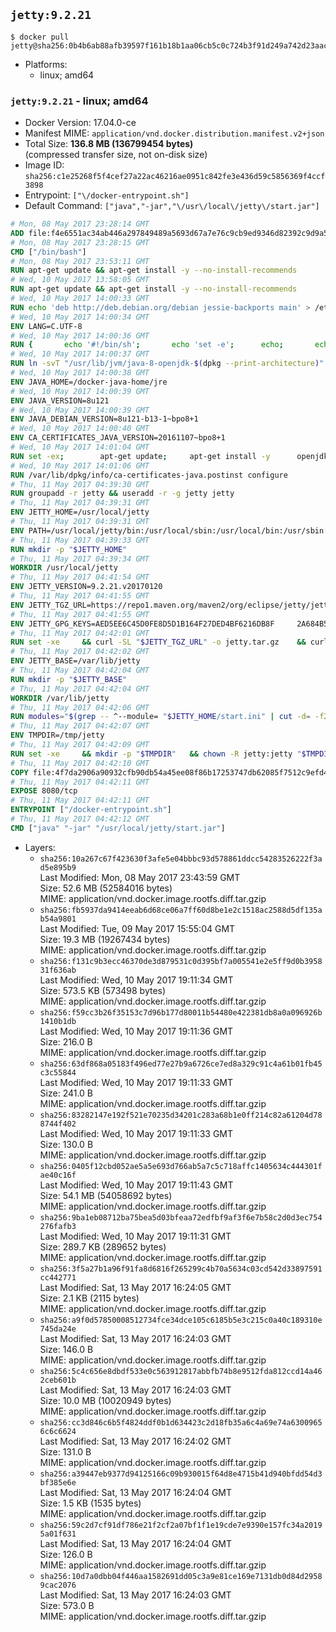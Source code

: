 ## `jetty:9.2.21`

```console
$ docker pull jetty@sha256:0b4b6ab88afb39597f161b18b1aa06cb5c0c724b3f91d249a742d23aacc04106
```

-	Platforms:
	-	linux; amd64

### `jetty:9.2.21` - linux; amd64

-	Docker Version: 17.04.0-ce
-	Manifest MIME: `application/vnd.docker.distribution.manifest.v2+json`
-	Total Size: **136.8 MB (136799454 bytes)**  
	(compressed transfer size, not on-disk size)
-	Image ID: `sha256:c1e25268f5f4cef27a22ac46216ae0951c842fe3e436d59c5856369f4ccf3898`
-	Entrypoint: `["\/docker-entrypoint.sh"]`
-	Default Command: `["java","-jar","\/usr\/local\/jetty\/start.jar"]`

```dockerfile
# Mon, 08 May 2017 23:28:14 GMT
ADD file:f4e6551ac34ab446a297849489a5693d67a7e76c9cb9ed9346d82392c9d9a5fe in / 
# Mon, 08 May 2017 23:28:15 GMT
CMD ["/bin/bash"]
# Mon, 08 May 2017 23:53:11 GMT
RUN apt-get update && apt-get install -y --no-install-recommends 		ca-certificates 		curl 		wget 	&& rm -rf /var/lib/apt/lists/*
# Wed, 10 May 2017 13:58:05 GMT
RUN apt-get update && apt-get install -y --no-install-recommends 		bzip2 		unzip 		xz-utils 	&& rm -rf /var/lib/apt/lists/*
# Wed, 10 May 2017 14:00:33 GMT
RUN echo 'deb http://deb.debian.org/debian jessie-backports main' > /etc/apt/sources.list.d/jessie-backports.list
# Wed, 10 May 2017 14:00:34 GMT
ENV LANG=C.UTF-8
# Wed, 10 May 2017 14:00:36 GMT
RUN { 		echo '#!/bin/sh'; 		echo 'set -e'; 		echo; 		echo 'dirname "$(dirname "$(readlink -f "$(which javac || which java)")")"'; 	} > /usr/local/bin/docker-java-home 	&& chmod +x /usr/local/bin/docker-java-home
# Wed, 10 May 2017 14:00:37 GMT
RUN ln -svT "/usr/lib/jvm/java-8-openjdk-$(dpkg --print-architecture)" /docker-java-home
# Wed, 10 May 2017 14:00:38 GMT
ENV JAVA_HOME=/docker-java-home/jre
# Wed, 10 May 2017 14:00:39 GMT
ENV JAVA_VERSION=8u121
# Wed, 10 May 2017 14:00:39 GMT
ENV JAVA_DEBIAN_VERSION=8u121-b13-1~bpo8+1
# Wed, 10 May 2017 14:00:40 GMT
ENV CA_CERTIFICATES_JAVA_VERSION=20161107~bpo8+1
# Wed, 10 May 2017 14:01:04 GMT
RUN set -ex; 		apt-get update; 	apt-get install -y 		openjdk-8-jre-headless="$JAVA_DEBIAN_VERSION" 		ca-certificates-java="$CA_CERTIFICATES_JAVA_VERSION" 	; 	rm -rf /var/lib/apt/lists/*; 		[ "$(readlink -f "$JAVA_HOME")" = "$(docker-java-home)" ]; 		update-alternatives --get-selections | awk -v home="$(readlink -f "$JAVA_HOME")" 'index($3, home) == 1 { $2 = "manual"; print | "update-alternatives --set-selections" }'; 	update-alternatives --query java | grep -q 'Status: manual'
# Wed, 10 May 2017 14:01:06 GMT
RUN /var/lib/dpkg/info/ca-certificates-java.postinst configure
# Thu, 11 May 2017 04:39:30 GMT
RUN groupadd -r jetty && useradd -r -g jetty jetty
# Thu, 11 May 2017 04:39:31 GMT
ENV JETTY_HOME=/usr/local/jetty
# Thu, 11 May 2017 04:39:31 GMT
ENV PATH=/usr/local/jetty/bin:/usr/local/sbin:/usr/local/bin:/usr/sbin:/usr/bin:/sbin:/bin
# Thu, 11 May 2017 04:39:33 GMT
RUN mkdir -p "$JETTY_HOME"
# Thu, 11 May 2017 04:39:34 GMT
WORKDIR /usr/local/jetty
# Thu, 11 May 2017 04:41:54 GMT
ENV JETTY_VERSION=9.2.21.v20170120
# Thu, 11 May 2017 04:41:55 GMT
ENV JETTY_TGZ_URL=https://repo1.maven.org/maven2/org/eclipse/jetty/jetty-distribution/9.2.21.v20170120/jetty-distribution-9.2.21.v20170120.tar.gz
# Thu, 11 May 2017 04:41:55 GMT
ENV JETTY_GPG_KEYS=AED5EE6C45D0FE8D5D1B164F27DED4BF6216DB8F 	2A684B57436A81FA8706B53C61C3351A438A3B7D 	5989BAF76217B843D66BE55B2D0E1FB8FE4B68B4 	B59B67FD7904984367F931800818D9D68FB67BAC 	BFBB21C246D7776836287A48A04E0C74ABB35FEA 	8B096546B1A8F02656B15D3B1677D141BCF3584D
# Thu, 11 May 2017 04:42:01 GMT
RUN set -xe 	&& curl -SL "$JETTY_TGZ_URL" -o jetty.tar.gz 	&& curl -SL "$JETTY_TGZ_URL.asc" -o jetty.tar.gz.asc 	&& export GNUPGHOME="$(mktemp -d)" 	&& for key in $JETTY_GPG_KEYS; do 		gpg --keyserver ha.pool.sks-keyservers.net --recv-keys "$key"; done 	&& gpg --batch --verify jetty.tar.gz.asc jetty.tar.gz 	&& rm -r "$GNUPGHOME" 	&& tar -xvf jetty.tar.gz --strip-components=1 	&& sed -i '/jetty-logging/d' etc/jetty.conf 	&& rm -fr demo-base javadoc 	&& rm jetty.tar.gz* 	&& rm -rf /tmp/hsperfdata_root
# Thu, 11 May 2017 04:42:02 GMT
ENV JETTY_BASE=/var/lib/jetty
# Thu, 11 May 2017 04:42:04 GMT
RUN mkdir -p "$JETTY_BASE"
# Thu, 11 May 2017 04:42:04 GMT
WORKDIR /var/lib/jetty
# Thu, 11 May 2017 04:42:06 GMT
RUN modules="$(grep -- ^--module= "$JETTY_HOME/start.ini" | cut -d= -f2 | paste -d, -s)" 	&& set -xe 	&& java -jar "$JETTY_HOME/start.jar" --add-to-startd="$modules,setuid" 	&& chown -R jetty:jetty "$JETTY_BASE" 	&& rm -rf /tmp/hsperfdata_root
# Thu, 11 May 2017 04:42:07 GMT
ENV TMPDIR=/tmp/jetty
# Thu, 11 May 2017 04:42:09 GMT
RUN set -xe 	&& mkdir -p "$TMPDIR" 	&& chown -R jetty:jetty "$TMPDIR"
# Thu, 11 May 2017 04:42:10 GMT
COPY file:4f7da2906a90932cfb90db54a45ee08f86b17253747db62085f7512c9efd46ad in / 
# Thu, 11 May 2017 04:42:11 GMT
EXPOSE 8080/tcp
# Thu, 11 May 2017 04:42:11 GMT
ENTRYPOINT ["/docker-entrypoint.sh"]
# Thu, 11 May 2017 04:42:12 GMT
CMD ["java" "-jar" "/usr/local/jetty/start.jar"]
```

-	Layers:
	-	`sha256:10a267c67f423630f3afe5e04bbbc93d578861ddcc54283526222f3ad5e895b9`  
		Last Modified: Mon, 08 May 2017 23:43:59 GMT  
		Size: 52.6 MB (52584016 bytes)  
		MIME: application/vnd.docker.image.rootfs.diff.tar.gzip
	-	`sha256:fb5937da9414eeab6d68ce06a7ff60d8be1e2c1518ac2588d5df135ab54a9801`  
		Last Modified: Tue, 09 May 2017 15:55:04 GMT  
		Size: 19.3 MB (19267434 bytes)  
		MIME: application/vnd.docker.image.rootfs.diff.tar.gzip
	-	`sha256:f131c9b3ecc46370de3d879531c0d395bf7a005541e2e5ff9d0b395831f636ab`  
		Last Modified: Wed, 10 May 2017 19:11:34 GMT  
		Size: 573.5 KB (573498 bytes)  
		MIME: application/vnd.docker.image.rootfs.diff.tar.gzip
	-	`sha256:f59cc3b26f35153c7d96b177d80011b54480e422381db8a0a096926b1410b1db`  
		Last Modified: Wed, 10 May 2017 19:11:36 GMT  
		Size: 216.0 B  
		MIME: application/vnd.docker.image.rootfs.diff.tar.gzip
	-	`sha256:63df868a05183f496ed77e27b9a6726ce7ed8a329c91c4a61b01fb45c3c55844`  
		Last Modified: Wed, 10 May 2017 19:11:33 GMT  
		Size: 241.0 B  
		MIME: application/vnd.docker.image.rootfs.diff.tar.gzip
	-	`sha256:83282147e192f521e70235d34201c283a68b1e0ff214c82a61204d788744f402`  
		Last Modified: Wed, 10 May 2017 19:11:33 GMT  
		Size: 130.0 B  
		MIME: application/vnd.docker.image.rootfs.diff.tar.gzip
	-	`sha256:0405f12cbd052ae5a5e693d766ab5a7c5c718affc1405634c444301fae40c16f`  
		Last Modified: Wed, 10 May 2017 19:11:43 GMT  
		Size: 54.1 MB (54058692 bytes)  
		MIME: application/vnd.docker.image.rootfs.diff.tar.gzip
	-	`sha256:9ba1eb08712ba75bea5d03bfeaa72edfbf9af3f6e7b58c2d0d3ec754276fafb3`  
		Last Modified: Wed, 10 May 2017 19:11:31 GMT  
		Size: 289.7 KB (289652 bytes)  
		MIME: application/vnd.docker.image.rootfs.diff.tar.gzip
	-	`sha256:3f5a27b1a96f91fa8d6816f265299c4b70a5634c03cd542d33897591cc442771`  
		Last Modified: Sat, 13 May 2017 16:24:05 GMT  
		Size: 2.1 KB (2115 bytes)  
		MIME: application/vnd.docker.image.rootfs.diff.tar.gzip
	-	`sha256:a9f0d57850008512734fce34dce105c6185b5e3c215c0a40c189310e745da24e`  
		Last Modified: Sat, 13 May 2017 16:24:03 GMT  
		Size: 146.0 B  
		MIME: application/vnd.docker.image.rootfs.diff.tar.gzip
	-	`sha256:5c4c656e8dbdf533e0c563912817abbfb74b8e9512fda812ccd14a462ceb601b`  
		Last Modified: Sat, 13 May 2017 16:24:03 GMT  
		Size: 10.0 MB (10020949 bytes)  
		MIME: application/vnd.docker.image.rootfs.diff.tar.gzip
	-	`sha256:cc3d846c6b5f4824ddf0b1d634423c2d18fb35a6c4a69e74a63009656c6c6624`  
		Last Modified: Sat, 13 May 2017 16:24:02 GMT  
		Size: 131.0 B  
		MIME: application/vnd.docker.image.rootfs.diff.tar.gzip
	-	`sha256:a39447eb9377d94125166c09b930015f64d8e4715b41d940bfdd54d3bf385e6e`  
		Last Modified: Sat, 13 May 2017 16:24:04 GMT  
		Size: 1.5 KB (1535 bytes)  
		MIME: application/vnd.docker.image.rootfs.diff.tar.gzip
	-	`sha256:59c2d7cf91df786e21f2cf2a07bf1f1e19cde7e9390e157fc34a20195a01f631`  
		Last Modified: Sat, 13 May 2017 16:24:04 GMT  
		Size: 126.0 B  
		MIME: application/vnd.docker.image.rootfs.diff.tar.gzip
	-	`sha256:10d7a0dbb04f446aa1582691dd05c3a9e81ce169e7131db0d84d29589cac2076`  
		Last Modified: Sat, 13 May 2017 16:24:03 GMT  
		Size: 573.0 B  
		MIME: application/vnd.docker.image.rootfs.diff.tar.gzip
